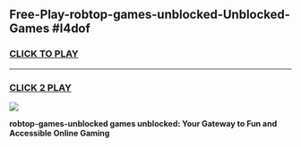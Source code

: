 
## Free-Play-robtop-games-unblocked-Unblocked-Games #l4dof
<h3>
<a href="https://news.freeplayer.one?title=robtop-games-unblocked&ref=8M">CLICK TO PLAY</a></h3>
<hr>

<h3>
<a href="https://news.freeplayer.one?title=robtop-games-unblocked&ref=8M">CLICK 2 PLAY</a>
  
</h3>

<a href="https://news.freeplayer.one?title=robtop-games-unblocked&ref=8M"><img src="https://clearcache.store/games.png"></a>


**robtop-games-unblocked games unblocked: Your Gateway to Fun and Accessible Online Gaming**
